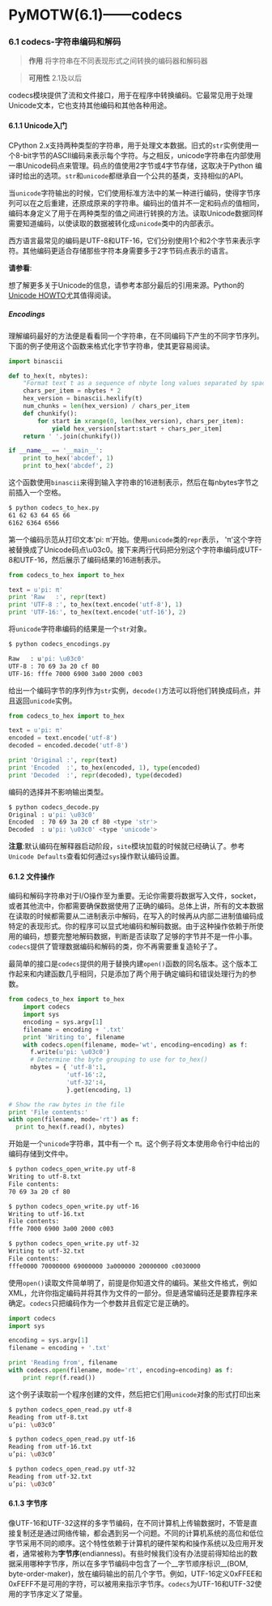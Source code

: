 PyMOTW(6.1)——codecs
===============================

### 6.1 codecs-字符串编码和解码

>**作用** 将字符串在不同表现形式之间转换的编码器和解码器

>**可用性** 2.1及以后

codecs模块提供了流和文件接口，用于在程序中转换编码。它最常见用于处理Unicode文本，它也支持其他编码和其他各种用途。

#### 6.1.1 Unicode入门

CPython 2.x支持两种类型的字符串，用于处理文本数据。旧式的```str```实例使用一个8-bit字节的ASCII编码来表示每个字符。与之相反，unicode字符串在内部使用一串Unicode码点来管理。码点的值使用2字节或4字节存储，这取决于Python
编译时给出的选项。```str```和```unicode```都继承自一个公共的基类，支持相似的API。

当```unicode```字符输出的时候，它们使用标准方法中的某一种进行编码，使得字节序列可以在之后重建，还原成原来的字符串。编码出的值并不一定和码点的值相同，编码本身定义了用于在两种类型的值之间进行转换的方法。读取Unicode数据同样需要知道编码，以使读取的数据被转化成```unicode```类中的内部表示。

西方语言最常见的编码是UTF-8和UTF-16，它们分别使用1个和2个字节来表示字符。其他编码更适合存储那些字符本身需要多于2字节码点表示的语言。

**请参看**:

想了解更多关于Unicode的信息，请参考本部分最后的引用来源。Python的[Unicode HOWTO](http://docs.python.org/howto/unicode)尤其值得阅读。

##### Encodings

理解编码最好的方法便是看看同一个字符串，在不同编码下产生的不同字节序列。下面的例子使用这个函数来格式化字节字符串，使其更容易阅读。

```python
import binascii

def to_hex(t, nbytes):
    "Format text t as a sequence of nbyte long values separated by spaces."
    chars_per_item = nbytes * 2
    hex_version = binascii.hexlify(t)
    num_chunks = len(hex_version) / chars_per_item
    def chunkify():
        for start in xrange(0, len(hex_version), chars_per_item):
            yield hex_version[start:start + chars_per_item]
    return ' '.join(chunkify())

if __name__ == '__main__':
    print to_hex('abcdef', 1)
    print to_hex('abcdef', 2)
```

这个函数使用```binascii```来得到输入字符串的16进制表示，然后在每nbytes字节之前插入一个空格。

```bash
$ python codecs_to_hex.py
61 62 63 64 65 66
6162 6364 6566
```

第一个编码示范从打印文本'pi: π'开始。使用```unicode```类的```repr```表示， 'π'这个字符被替换成了Unicode码点\u03c0。接下来两行代码把分别这个字符串编码成UTF-8和UTF-16，然后展示了编码结果的16进制表示。

```python
from codecs_to_hex import to_hex

text = u'pi: π'
print 'Raw   :', repr(text)
print 'UTF-8 :', to_hex(text.encode('utf-8'), 1)
print 'UTF-16:', to_hex(text.encode('utf-16'), 2)

```

将```unicode```字符串编码的结果是一个```str```对象。

```bash
$ python codecs_encodings.py

Raw   : u'pi: \u03c0'
UTF-8 : 70 69 3a 20 cf 80
UTF-16: fffe 7000 6900 3a00 2000 c003
```

给出一个编码字节的序列作为```str```实例，```decode()```方法可以将他们转换成码点，并且返回```unicode```实例。

```python
from codecs_to_hex import to_hex

text = u'pi: π'
encoded = text.encode('utf-8')
decoded = encoded.decode('utf-8')

print 'Original :', repr(text)
print 'Encoded  :', to_hex(encoded, 1), type(encoded)
print 'Decoded  :', repr(decoded), type(decoded)

```

编码的选择并不影响输出类型。

```bash
$ python codecs_decode.py
Original : u'pi: \u03c0'
Encoded  : 70 69 3a 20 cf 80 <type 'str'>
Decoded  : u'pi: \u03c0' <type 'unicode'>
```

**注意**:默认编码在解释器启动阶段，```site```模块加载的时候就已经确认了。参考```Unicode Defaults```查看如何通过```sys```操作默认编码设置。

#### 6.1.2 文件操作

编码和解码字符串对于I/O操作至为重要。无论你需要将数据写入文件，socket，或者其他流中，你都需要确保数据使用了正确的编码。总体上讲，所有的文本数据在读取的时候都需要从二进制表示中解码，在写入的时候再从内部二进制值编码成特定的表现形式。你的程序可以显式地编码和解码数据。由于这种操作依赖于所使用的编码，想要完整地解码数据，判断是否读取了足够的字节并不是一件小事。```codecs```提供了管理数据编码和解码的类，你不再需要重复造轮子了。

最简单的接口是```codecs```提供的用于替换内建```open()```函数的同名版本。这个版本工作起来和内建函数几乎相同，只是添加了两个用于确定编码和错误处理行为的参数。

```python
from codecs_to_hex import to_hex
    import codecs
    import sys
    encoding = sys.argv[1]
    filename = encoding + '.txt'
    print 'Writing to', filename
    with codecs.open(filename, mode='wt', encoding=encoding) as f:
      f.write(u'pi: \u03c0')
      # Determine the byte grouping to use for to_hex()
      nbytes = { 'utf-8':1,
                'utf-16':2,
                'utf-32':4,
                }.get(encoding, 1)

# Show the raw bytes in the file
print 'File contents:'
with open(filename, mode='rt') as f:
  print to_hex(f.read(), nbytes)
```

开始是一个```unicode```字符串，其中有一个 π。这个例子将文本使用命令行中给出的编码存储到文件中。

```bash
$ python codecs_open_write.py utf-8
Writing to utf-8.txt
File contents:
70 69 3a 20 cf 80

$ python codecs_open_write.py utf-16
Writing to utf-16.txt
File contents:
fffe 7000 6900 3a00 2000 c003

$ python codecs_open_write.py utf-32
Writing to utf-32.txt
File contents:
fffe0000 70000000 69000000 3a000000 20000000 c0030000
```

使用```open()```读取文件简单明了，前提是你知道文件的编码。某些文件格式，例如XML，允许你指定编码并将其作为文件的一部分。但是通常编码还是要靠程序来确定。```codecs```只把编码作为一个参数并且假定它是正确的。

```python
import codecs
import sys

encoding = sys.argv[1]
filename = encoding + '.txt'

print 'Reading from', filename
with codecs.open(filename, mode='rt', encoding=encoding) as f:
    print repr(f.read())
```

这个例子读取前一个程序创建的文件，然后把它们用```unicode```对象的形式打印出来

```bash
$ python codecs_open_read.py utf-8
Reading from utf-8.txt
u’pi: \u03c0’

$ python codecs_open_read.py utf-16
Reading from utf-16.txt
u’pi: \u03c0’

$ python codecs_open_read.py utf-32
Reading from utf-32.txt
u’pi: \u03c0’
```

#### 6.1.3 字节序

像UTF-16和UTF-32这样的多字节编码，在不同计算机上传输数据时，不管是直接复制还是通过网络传输，都会遇到另一个问题。不同的计算机系统的高位和低位字节采用不同的顺序。这个特性依赖于计算机的硬件架构和操作系统以及应用开发者，通常被称为**字节序**(endianness)。有些时候我们没有办法提前得知给出的数据采用哪种字节序，所以在多字节编码中包含了一个__字节顺序标识__(BOM, byte-order-maker)，放在编码输出的前几个字节。例如，UTF-16定义0xFFEE和0xFEFF不是可用的字符，可以被用来指示字节序。```codecs```为UTF-16和UTF-32使用的字节序定义了常量。
